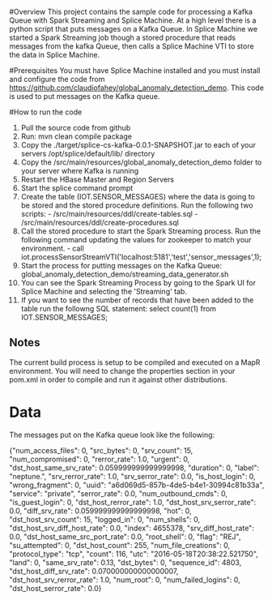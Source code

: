 #Overview
This project contains the sample code for processing a Kafka Queue with Spark Streaming and Splice Machine.  At a high level there is a python script that puts messages on a Kafka Queue.  In Splice Machine we started a Spark Streaming job though a stored procedure that reads messages from the kafka Queue, then calls a Splice Machine VTI to store the data in Splice Machine.


#Prerequisites
You must have Splice Machine installed and you must install and configure the code from https://github.com/claudiofahey/global_anomaly_detection_demo.  This code is used to put messages on the Kafka queue.

#How to run the code
1.  Pull the source code from github
2.  Run: mvn clean compile package
3.  Copy the ./target/splice-cs-kafka-0.0.1-SNAPSHOT.jar to each of your servers /opt/splice/default/lib/ directory
4.  Copy the /src/main/resources/global_anomaly_detection_demo folder to your server where Kafka is running
5.  Restart the HBase Master and Region Servers
6.  Start the splice command prompt
7.  Create the table (IOT.SENSOR_MESSAGES) where the data is going to be stored and the stored procedure definitions.  Run the following two scripts:
		- /src/main/resources/ddl/create-tables.sql
		- /src/main/resources/ddl/create-procedures.sql
8.  Call the stored procedure to start the Spark Streaming process.  Run the following command updating the values for zookeeper to match your environment.
		- call iot.processSensorStreamVTI('localhost:5181','test','sensor_messages',1);
9.  Start the process for putting messages on the Kafka Queue: global_anomaly_detection_demo/streaming_data_generator.sh
10.  You can see the Spark Streaming Process by going to the Spark UI for Splice Machine and selecting the 'Streaming' tab.
11.  If you want to see the number of records that have been added to the table run the followng SQL statement:  select count(1) from IOT.SENSOR_MESSAGES;

## Notes
The current build process is setup to be compiled and executed on a MapR environment.  You will need to change the properties section in your pom.xml in order to compile and run it against other distributions.

# Data
The messages put on the Kafka queue look like the following:

{"num_access_files": 0, "src_bytes": 0, "srv_count": 15, "num_compromised": 0, "rerror_rate": 1.0, "urgent": 0, "dst_host_same_srv_rate": 0.059999999999999998, "duration": 0, "label": "neptune.", "srv_rerror_rate": 1.0, "srv_serror_rate": 0.0, "is_host_login": 0, "wrong_fragment": 0, "uuid": "a6d069d5-857b-4de5-b4e1-30994c81b33a", "service": "private", "serror_rate": 0.0, "num_outbound_cmds": 0, "is_guest_login": 0, "dst_host_rerror_rate": 1.0, "dst_host_srv_serror_rate": 0.0, "diff_srv_rate": 0.059999999999999998, "hot": 0, "dst_host_srv_count": 15, "logged_in": 0, "num_shells": 0, "dst_host_srv_diff_host_rate": 0.0, "index": 4655378, "srv_diff_host_rate": 0.0, "dst_host_same_src_port_rate": 0.0, "root_shell": 0, "flag": "REJ", "su_attempted": 0, "dst_host_count": 255, "num_file_creations": 0, "protocol_type": "tcp", "count": 116, "utc": "2016-05-18T20:38:22.521750", "land": 0, "same_srv_rate": 0.13, "dst_bytes": 0, "sequence_id": 4803, "dst_host_diff_srv_rate": 0.070000000000000007, "dst_host_srv_rerror_rate": 1.0, "num_root": 0, "num_failed_logins": 0, "dst_host_serror_rate": 0.0}